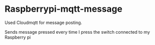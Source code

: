 # Raspberrypi-mqtt-message


Used Cloudmqtt for message posting.

Sends message pressed every time I press the switch connected to my Raspberry pi
